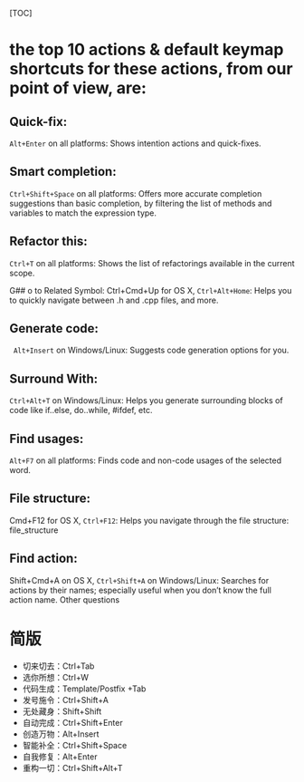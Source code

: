 [TOC]
# the top 10 actions & default keymap shortcuts for these actions, from our point of view, are:

## Quick-fix:
 `Alt+Enter` on all platforms: Shows intention actions and quick-fixes.  

## Smart completion:
 `Ctrl+Shift+Space` on all platforms: Offers more accurate completion suggestions than basic completion, by filtering the list of methods and variables to match the expression type.  

## Refactor this:
 `Ctrl+T` on all platforms: Shows the list of refactorings available in the current scope.  


G## o to Related Symbol: 
Ctrl+Cmd+Up for OS X, `Ctrl+Alt+Home`: Helps you to quickly navigate between .h and .cpp files, and more.  

## Generate code: 
` Alt+Insert` on Windows/Linux: Suggests code generation options for you.  

## Surround With:
`Ctrl+Alt+T` on Windows/Linux: Helps you generate surrounding blocks of code like if..else, do..while, #ifdef, etc.  

## Find usages: 
`Alt+F7` on all platforms: Finds code and non-code usages of the selected word.  

## File structure: 
Cmd+F12 for OS X, `Ctrl+F12`: Helps you navigate through the file structure:
file_structure 

## Find action: 
Shift+Cmd+A on OS X, `Ctrl+Shift+A` on Windows/Linux: Searches for actions by their names; especially useful when you don’t know the full action name.
Other questions  

# 简版
* 切来切去：Ctrl+Tab
* 选你所想：Ctrl+W
* 代码生成：Template/Postfix +Tab
* 发号施令：Ctrl+Shift+A
* 无处藏身：Shift+Shift
* 自动完成：Ctrl+Shift+Enter
* 创造万物：Alt+Insert
* 智能补全：Ctrl+Shift+Space
* 自我修复：Alt+Enter
* 重构一切：Ctrl+Shift+Alt+T